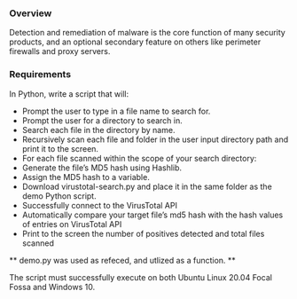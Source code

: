 ### Overview
Detection and remediation of malware is the core function of many security products, and an optional secondary feature on others like perimeter firewalls and proxy servers.

### Requirements

In Python, write a script that will:

* Prompt the user to type in a file name to search for.
* Prompt the user for a directory to search in.
* Search each file in the directory by name.
* Recursively scan each file and folder in the user input directory path and print it to the screen.
* For each file scanned within the scope of your search directory:
* Generate the file’s MD5 hash using Hashlib.
* Assign the MD5 hash to a variable.
* Download virustotal-search.py and place it in the same folder as the demo Python script.
* Successfully connect to the VirusTotal API
* Automatically compare your target file’s md5 hash with the hash values of entries on VirusTotal API
* Print to the screen the number of positives detected and total files scanned

** demo.py was used as refeced, and utlized as a function. ** 

The script must successfully execute on both Ubuntu Linux 20.04 Focal Fossa and Windows 10.
